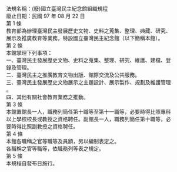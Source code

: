 法規名稱：(廢)國立臺灣民主紀念館組織規程  
廢止日期：民國 97 年 08 月 22 日  
第 1 條  
教育部為辦理臺灣民主發展歷史文物、史料之蒐集、整理、典藏、研究、  
展示及推廣教育等業務，特設國立臺灣民主紀念館（以下簡稱本館）。  
第 2 條  
本館掌理下列事項：  
一、臺灣民主發展歷史文物、史料之蒐集、整理、研究、維護、建檔、登  
錄及管理。  
二、臺灣民主之推廣教育文物出版、館際交流及公共服務。  
三、臺灣民主發展歷史文物展示之主題設計、展示製作、規劃及維護管理  
。  
四、其他有關社會教育業務之推動。  
第 3 條  
本館置館長一人，職務列簡任第十職等至第十一職等，必要時得比照專科  
以上學校校長或教授之資格聘任。副館長一人，職務列簡任第十職等，必  
要時得比照副教授之資格聘任。  
第 4 條  
本館各職稱之官等職等及員額，另以編制表定之。  
各職稱之官等職等，依職務列等表之規定。  
第 5 條  
本規程自發布日施行。  


